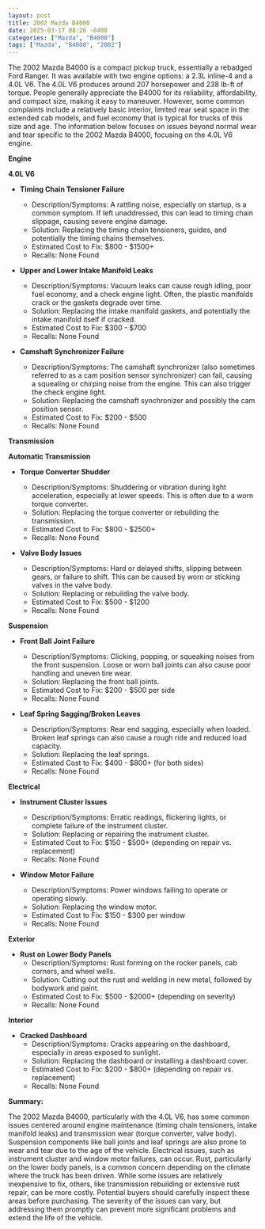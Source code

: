 ```yaml
---
layout: post
title: 2002 Mazda B4000
date: 2025-03-17 08:26 -0400
categories: ["Mazda", "B4000"]
tags: ["Mazda", "B4000", "2002"]
---
```

The 2002 Mazda B4000 is a compact pickup truck, essentially a rebadged Ford Ranger. It was available with two engine options: a 2.3L inline-4 and a 4.0L V6. The 4.0L V6 produces around 207 horsepower and 238 lb-ft of torque. People generally appreciate the B4000 for its reliability, affordability, and compact size, making it easy to maneuver. However, some common complaints include a relatively basic interior, limited rear seat space in the extended cab models, and fuel economy that is typical for trucks of this size and age. The information below focuses on issues beyond normal wear and tear specific to the 2002 Mazda B4000, focusing on the 4.0L V6 engine.

**Engine**

**4.0L V6**

*   **Timing Chain Tensioner Failure**
    *   Description/Symptoms: A rattling noise, especially on startup, is a common symptom. If left unaddressed, this can lead to timing chain slippage, causing severe engine damage.
    *   Solution: Replacing the timing chain tensioners, guides, and potentially the timing chains themselves.
    *   Estimated Cost to Fix: $800 - $1500+
    *   Recalls: None Found

*   **Upper and Lower Intake Manifold Leaks**
    *   Description/Symptoms: Vacuum leaks can cause rough idling, poor fuel economy, and a check engine light. Often, the plastic manifolds crack or the gaskets degrade over time.
    *   Solution: Replacing the intake manifold gaskets, and potentially the intake manifold itself if cracked.
    *   Estimated Cost to Fix: $300 - $700
    *   Recalls: None Found

*   **Camshaft Synchronizer Failure**
    *   Description/Symptoms: The camshaft synchronizer (also sometimes referred to as a cam position sensor synchronizer) can fail, causing a squealing or chirping noise from the engine. This can also trigger the check engine light.
    *   Solution: Replacing the camshaft synchronizer and possibly the cam position sensor.
    *   Estimated Cost to Fix: $200 - $500
    *   Recalls: None Found

**Transmission**

**Automatic Transmission**

*   **Torque Converter Shudder**
    *   Description/Symptoms: Shuddering or vibration during light acceleration, especially at lower speeds. This is often due to a worn torque converter.
    *   Solution: Replacing the torque converter or rebuilding the transmission.
    *   Estimated Cost to Fix: $800 - $2500+
    *   Recalls: None Found

*   **Valve Body Issues**
    *   Description/Symptoms: Hard or delayed shifts, slipping between gears, or failure to shift. This can be caused by worn or sticking valves in the valve body.
    *   Solution: Replacing or rebuilding the valve body.
    *   Estimated Cost to Fix: $500 - $1200
    *   Recalls: None Found

**Suspension**

*   **Front Ball Joint Failure**
    *   Description/Symptoms: Clicking, popping, or squeaking noises from the front suspension. Loose or worn ball joints can also cause poor handling and uneven tire wear.
    *   Solution: Replacing the front ball joints.
    *   Estimated Cost to Fix: $200 - $500 per side
    *   Recalls: None Found

*   **Leaf Spring Sagging/Broken Leaves**
    *   Description/Symptoms: Rear end sagging, especially when loaded. Broken leaf springs can also cause a rough ride and reduced load capacity.
    *   Solution: Replacing the leaf springs.
    *   Estimated Cost to Fix: $400 - $800+ (for both sides)
    *   Recalls: None Found

**Electrical**

*   **Instrument Cluster Issues**
    *   Description/Symptoms: Erratic readings, flickering lights, or complete failure of the instrument cluster.
    *   Solution: Replacing or repairing the instrument cluster.
    *   Estimated Cost to Fix: $150 - $500+ (depending on repair vs. replacement)
    *   Recalls: None Found

*   **Window Motor Failure**
    *   Description/Symptoms: Power windows failing to operate or operating slowly.
    *   Solution: Replacing the window motor.
    *   Estimated Cost to Fix: $150 - $300 per window
    *   Recalls: None Found

**Exterior**

*   **Rust on Lower Body Panels**
    *   Description/Symptoms: Rust forming on the rocker panels, cab corners, and wheel wells.
    *   Solution: Cutting out the rust and welding in new metal, followed by bodywork and paint.
    *   Estimated Cost to Fix: $500 - $2000+ (depending on severity)
    *   Recalls: None Found

**Interior**

*   **Cracked Dashboard**
    *   Description/Symptoms: Cracks appearing on the dashboard, especially in areas exposed to sunlight.
    *   Solution: Replacing the dashboard or installing a dashboard cover.
    *   Estimated Cost to Fix: $200 - $800+ (depending on repair vs. replacement)
    *   Recalls: None Found

**Summary:**

The 2002 Mazda B4000, particularly with the 4.0L V6, has some common issues centered around engine maintenance (timing chain tensioners, intake manifold leaks) and transmission wear (torque converter, valve body). Suspension components like ball joints and leaf springs are also prone to wear and tear due to the age of the vehicle. Electrical issues, such as instrument cluster and window motor failures, can occur. Rust, particularly on the lower body panels, is a common concern depending on the climate where the truck has been driven. While some issues are relatively inexpensive to fix, others, like transmission rebuilding or extensive rust repair, can be more costly. Potential buyers should carefully inspect these areas before purchasing. The severity of the issues can vary, but addressing them promptly can prevent more significant problems and extend the life of the vehicle.

